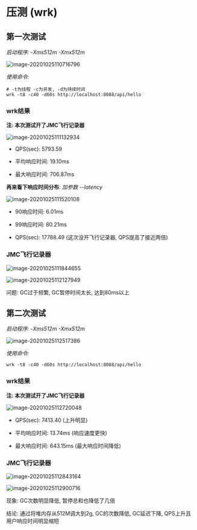 # 压测 (wrk)



## 第一次测试

*启动程序: -Xms512m -Xmx512m*

![image-20201025110716796](../images/image-20201025110716796.png)



*使用命令:* 

```shell
# -t为线程 -c为并发, -d为持续时间
wrk -t8 -c40 -d60s http://localhost:8088/api/hello
```



### wrk结果

**注: 本次测试开了JMC飞行记录器**

![image-20201025111132934](../images/image-20201025111132934.png)

* QPS(sec): 5793.59

* 平均响应时间: 19.10ms

* 最大响应时间: 706.87ms



**再来看下响应时间分布**: *加参数 --latency*

![image-20201025111520108](../images/image-20201025111520108.png)

* 90响应时间: 6.01ms

* 99响应时间: 80.21ms

* QPS(sec): 17788.49 (这次没开飞行记录器, QPS提高了接近两倍)



### JMC飞行记录器

![image-20201025111844655](../images/image-20201025111844655.png)

![image-20201025112127949](../images/image-20201025112127949.png)

问题: GC过于频繁, GC暂停时间太长, 达到80ms以上







## 第二次测试

*启动程序: -Xms512m -Xmx512m*

![image-20201025112517386](../images/image-20201025112517386.png)

*使用命令:* 

```shell
wrk -t8 -c40 -d60s http://localhost:8088/api/hello
```



### wrk结果

**注: 本次测试开了JMC飞行记录器**

![image-20201025112720048](../images/image-20201025112720048.png)

* QPS(sec): 7413.40 (上升明显)

* 平均响应时间: 13.74ms (响应速度更快)

* 最大响应时间: 643.15ms (最大响应时间降低)



### JMC飞行记录器

![image-20201025112843164](../images/image-20201025112843164.png)

![image-20201025112900716](../images/image-20201025112900716.png)



现象: GC次数明显降低, 暂停总和也降低了几倍

结论: 通过将堆内存从512M调大到2g, GC的次数降低, GC延迟下降, QPS上升且用户响应时间明显缩短